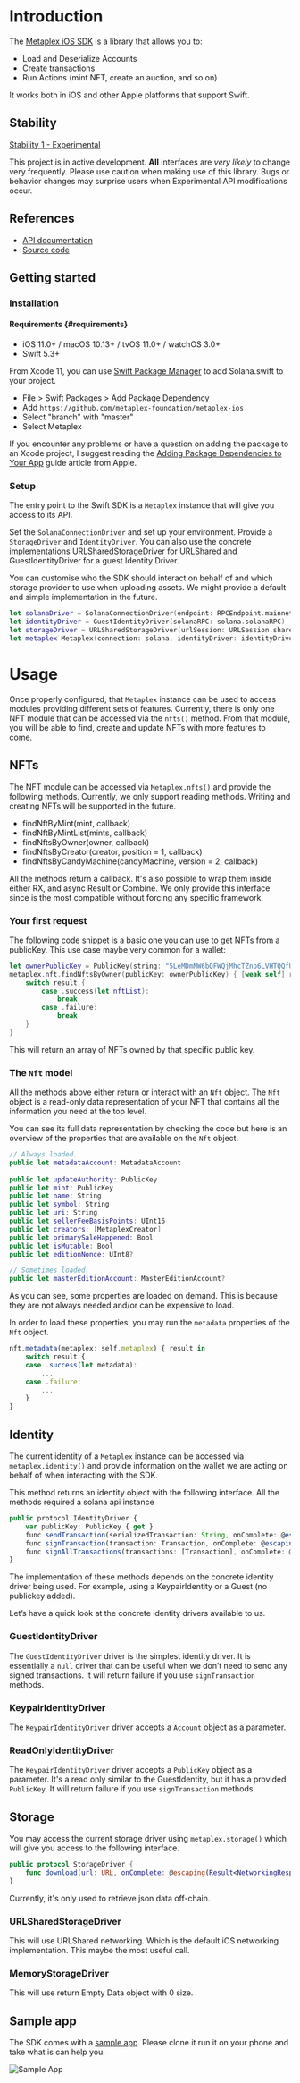 # Introduction

The [Metaplex iOS SDK][docs] is a library that allows you to:

- Load and Deserialize Accounts
- Create transactions
- Run Actions (mint NFT, create an auction, and so on)

It works both in iOS and other Apple platforms that support Swift.

## Stability

[Stability 1 - Experimental](/stability)

This project is in active development. **All** interfaces are _very likely_ to change very frequently. Please use caution when making use of this library. Bugs or behavior changes may surprise users when Experimental API modifications occur.

## References

- [API documentation][docs]
- [Source code][github]

## Getting started

### Installation
#### Requirements {#requirements}

- iOS 11.0+ / macOS 10.13+ / tvOS 11.0+ / watchOS 3.0+
- Swift 5.3+

From Xcode 11, you can use [Swift Package Manager](https://swift.org/package-manager/) to add Solana.swift to your project.

- File > Swift Packages > Add Package Dependency
- Add `https://github.com/metaplex-foundation/metaplex-ios`
- Select "branch" with "master"
- Select Metaplex

If you encounter any problems or have a question on adding the package to an Xcode project, I suggest reading the [Adding Package Dependencies to Your App](https://developer.apple.com/documentation/xcode/adding_package_dependencies_to_your_app) guide article from Apple.

### Setup
The entry point to the Swift SDK is a `Metaplex` instance that will give you access to its API.

Set the `SolanaConnectionDriver` and set up your environment. Provide a `StorageDriver` and `IdentityDriver`. You can also use the concrete implementations URLSharedStorageDriver for URLShared and GuestIdentityDriver for a guest Identity Driver. 

You can customise who the SDK should interact on behalf of and which storage provider to use when uploading assets. We might provide a default and simple implementation in the future.

```swift
let solanaDriver = SolanaConnectionDriver(endpoint: RPCEndpoint.mainnetBetaSolana)
let identityDriver = GuestIdentityDriver(solanaRPC: solana.solanaRPC)
let storageDriver = URLSharedStorageDriver(urlSession: URLSession.shared)
let metaplex Metaplex(connection: solana, identityDriver: identityDriver, storageDriver: storageDriver)
```

# Usage
Once properly configured, that `Metaplex` instance can be used to access modules providing different sets of features. Currently, there is only one NFT module that can be accessed via the `nfts()` method. From that module, you will be able to find, create and update NFTs with more features to come.

## NFTs
The NFT module can be accessed via `Metaplex.nfts()` and provide the following methods. Currently, we only support reading methods. Writing and creating NFTs will be supported in the future.

- findNftByMint(mint, callback)
- findNftByMintList(mints, callback)
- findNftsByOwner(owner, callback)
- findNftsByCreator(creator, position = 1, callback)
- findNftsByCandyMachine(candyMachine, version = 2, callback)

All the methods return a callback. It's also possible to wrap them inside either RX, and async Result or Combine. We only provide this interface since is the most compatible without forcing any specific framework. 

### Your first request

The following code snippet is a basic one you can use to get NFTs from a publicKey. This use case maybe very common for a wallet:

```swift
let ownerPublicKey = PublicKey(string: "5LeMDmNW6bQFWQjMhcTZnp6LVHTQQfUpY9jn6YH6RpyE")!
metaplex.nft.findNftsByOwner(publicKey: ownerPublicKey) { [weak self] result in
	switch result {
		case .success(let nftList):
			break
		case .failure:
			break
	}
}
```

This will return an array of NFTs owned by that specific public key.

### The `Nft` model

All the methods above either return or interact with an `Nft` object. The `Nft` object is a read-only data representation of your NFT that contains all the information you need at the top level.

You can see its full data representation by checking the code but here is an overview of the properties that are available on the `Nft` object.

```swift
// Always loaded.
public let metadataAccount: MetadataAccount
    
public let updateAuthority: PublicKey
public let mint: PublicKey
public let name: String
public let symbol: String
public let uri: String
public let sellerFeeBasisPoints: UInt16
public let creators: [MetaplexCreator]
public let primarySaleHappened: Bool
public let isMutable: Bool
public let editionNonce: UInt8?

// Sometimes loaded.
public let masterEditionAccount: MasterEditionAccount?
```

As you can see, some properties are loaded on demand. This is because they are not always needed and/or can be expensive to load.

In order to load these properties, you may run the `metadata` properties of the `Nft` object.

```ts
nft.metadata(metaplex: self.metaplex) { result in
    switch result {
    case .success(let metadata):
        ...
    case .failure:
        ...
    }
}
```

## Identity
The current identity of a `Metaplex` instance can be accessed via `metaplex.identity()` and provide information on the wallet we are acting on behalf of when interacting with the SDK.

This method returns an identity object with the following interface. All the methods required a solana api instance

```ts
public protocol IdentityDriver {
    var publicKey: PublicKey { get }
    func sendTransaction(serializedTransaction: String, onComplete: @escaping(Result<TransactionID, IdentityDriverError>) -> Void)
    func signTransaction(transaction: Transaction, onComplete: @escaping (Result<Transaction, IdentityDriverError>) -> Void)
    func signAllTransactions(transactions: [Transaction], onComplete: @escaping (Result<[Transaction?], IdentityDriverError>) -> Void)
}
```

The implementation of these methods depends on the concrete identity driver being used. For example, using a KeypairIdentity or a Guest (no publickey added).

Let’s have a quick look at the concrete identity drivers available to us.

### GuestIdentityDriver

The `GuestIdentityDriver` driver is the simplest identity driver. It is essentially a `null` driver that can be useful when we don’t need to send any signed transactions. It will return failure if you use `signTransaction` methods.


### KeypairIdentityDriver

The `KeypairIdentityDriver` driver accepts a `Account` object as a parameter.


### ReadOnlyIdentityDriver

The `KeypairIdentityDriver` driver accepts a `PublicKey` object as a parameter. It's a read only similar to the GuestIdentity, but it has a provided `PublicKey`. It will return failure if you use `signTransaction` methods.

## Storage

You may access the current storage driver using `metaplex.storage()` which will give you access to the following interface.

```swift
public protocol StorageDriver {
    func download(url: URL, onComplete: @escaping(Result<NetworkingResponse, StorageDriverError>) -> Void)
}
```

Currently, it's only used to retrieve json data off-chain. 

### URLSharedStorageDriver

This will use URLShared networking. Which is the default iOS networking implementation. This maybe the most useful call.

### MemoryStorageDriver

This will use return Empty Data object with 0 size. 

## Sample app

The SDK comes with a [sample app][sample]. Please clone it run it on your phone and take what is can help you. 

![Sample App](app.gif "Sample App")

[github]: https://github.com/metaplex-foundation/metaplex-ios
[docs]: https://github.com/metaplex-foundation/metaplex-ios#metaplex-ios-sdk
[sample]: https://github.com/metaplex-foundation/metaplex-ios/tree/main/Sample


